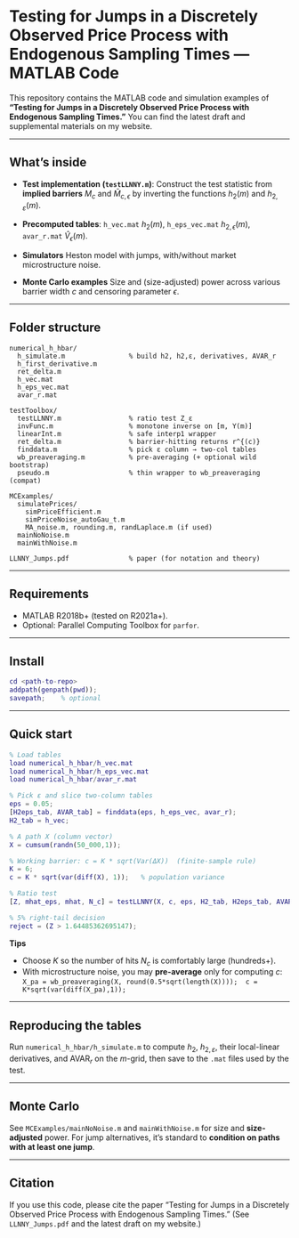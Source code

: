 # Testing for Jumps in a Discretely Observed Price Process with Endogenous Sampling Times — MATLAB Code

This repository contains the MATLAB code and simulation examples of **“Testing for Jumps in a Discretely Observed Price Process with Endogenous Sampling Times.”** You can find the latest draft and supplemental materials on my website.

---

## What’s inside

* **Test implementation (`testLLNNY.m`)**:
  Construct the test statistic from **implied barriers** $M_{c}$ and $\bar{M}_{c,\epsilon}$ by inverting the functions $h_{2}(m)$ and $h_{2,\varepsilon}(m)$.

* **Precomputed tables**:
  `h_vec.mat` $h_{2}(m)$, `h_eps_vec.mat` $h_{2,\epsilon}(m)$, `avar_r.mat` $\hat{V}_{\epsilon}(m)$.

* **Simulators**
  Heston model with jumps, with/without market microstructure noise.

* **Monte Carlo examples**
  Size and (size-adjusted) power across various barrier width $c$ and censoring parameter $\epsilon$.

---

## Folder structure

```
numerical_h_hbar/
  h_simulate.m                % build h2, h2,ε, derivatives, AVAR_r
  h_first_derivative.m
  ret_delta.m
  h_vec.mat
  h_eps_vec.mat
  avar_r.mat

testToolbox/
  testLLNNY.m                 % ratio test Z_ε
  invFunc.m                   % monotone inverse on [m, Y(m)]
  linearInt.m                 % safe interp1 wrapper
  ret_delta.m                 % barrier-hitting returns r^{(c)}
  finddata.m                  % pick ε column → two-col tables
  wb_preaveraging.m           % pre-averaging (+ optional wild bootstrap)
  pseudo.m                    % thin wrapper to wb_preaveraging (compat)

MCExamples/
  simulatePrices/
    simPriceEfficient.m
    simPriceNoise_autoGau_t.m
    MA_noise.m, rounding.m, randLaplace.m (if used)
  mainNoNoise.m
  mainWithNoise.m

LLNNY_Jumps.pdf               % paper (for notation and theory)
```

---

## Requirements

* MATLAB R2018b+ (tested on R2021a+).
* Optional: Parallel Computing Toolbox for `parfor`.

---

## Install

```matlab
cd <path-to-repo>
addpath(genpath(pwd));
savepath;    % optional
```

---

## Quick start

```matlab
% Load tables
load numerical_h_hbar/h_vec.mat
load numerical_h_hbar/h_eps_vec.mat
load numerical_h_hbar/avar_r.mat

% Pick ε and slice two-column tables
eps = 0.05;
[H2eps_tab, AVAR_tab] = finddata(eps, h_eps_vec, avar_r);
H2_tab = h_vec;

% A path X (column vector)
X = cumsum(randn(50_000,1));

% Working barrier: c = K * sqrt(Var(ΔX))  (finite-sample rule)
K = 6;
c = K * sqrt(var(diff(X), 1));   % population variance

% Ratio test
[Z, mhat_eps, mhat, N_c] = testLLNNY(X, c, eps, H2_tab, H2eps_tab, AVAR_tab);

% 5% right-tail decision
reject = (Z > 1.64485362695147);
```

**Tips**

* Choose $K$ so the number of hits $N_c$ is comfortably large (hundreds+).
* With microstructure noise, you may **pre-average** only for computing $c$:
  `X_pa = wb_preaveraging(X, round(0.5*sqrt(length(X))));  c = K*sqrt(var(diff(X_pa),1));`

---

## Reproducing the tables

Run `numerical_h_hbar/h_simulate.m` to compute $h_{2}$, $h_{2,\varepsilon}$, their local-linear derivatives, and $\mathrm{AVAR}_{r}$ on the $m$-grid, then save to the `.mat` files used by the test.

---

## Monte Carlo

See `MCExamples/mainNoNoise.m` and `mainWithNoise.m` for size and **size-adjusted** power. For jump alternatives, it’s standard to **condition on paths with at least one jump**.

---

## Citation

If you use this code, please cite the paper “Testing for Jumps in a Discretely Observed Price Process with Endogenous Sampling Times.” (See `LLNNY_Jumps.pdf` and the latest draft on my website.)
